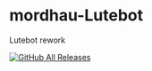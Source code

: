 # mordhau-Lutebot
Lutebot rework


[![GitHub All Releases](https://img.shields.io/github/downloads/extremlapin/mordhau-Lutebot/total)](https://github.com/ExtReMLapin/mordhau-Lutebot/releases/download/2.2/Lutebot.2.0.Final.zip)
